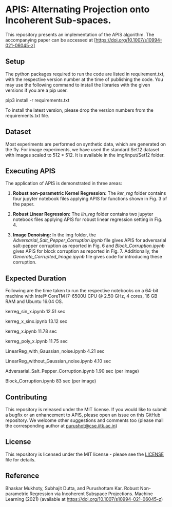 # APIS: Alternating Projection onto Incoherent Sub-spaces.
This repository presents an implementation of the APIS algorithm. The accompanying paper can be accessed at [https://doi.org/10.1007/s10994-021-06045-z]


## Setup
The python packages required to run the code are listed in requirement.txt, with the respective version number at the time of publishing the code. You may use the following command to install the libraries with the given versions if you are a pip user. 

  pip3 install -r requirements.txt
  
To install the latest version, please drop the version numbers from the requirements.txt file.

## Dataset
Most experiments are performed on synthetic data, which are generated on the fly. For image experiments, we have used the standard Set12 dataset with images scaled to 512 * 512. It is available in the img/input/Set12 folder.

## Executing APIS
The application of APIS is demonstrated in three areas:

1. **Robust non-parametric Kernel Regression:**
The *ker_reg* folder contains four jupyter notebook files applying APIS for functions shown in Fig. 3 of the paper.

2. **Robust Linear Regression:**
The *lin_reg* folder contains two jupyter notebook files applying APIS for robust linear regression setting in Fig. 4.

3. **Image Denoising:** 
In the img folder, the *Adversarial_Salt_Pepper_Corruption.ipynb* file gives APIS for adversarial salt-pepper corruption as reported in Fig. 6 and *Block_Corruption.ipynb* gives APIS for block corruption as reported in Fig. 7. Additionally, the *Generate_Corrupted_Image.ipynb* file gives code for introducing these corruption.

## Expected Duration
Following are the time taken to run the respective notebooks on a 64-bit machine with Intel® CoreTM i7-6500U CPU @ 2.50 GHz, 4 cores, 16 GB RAM and Ubuntu 16.04 OS.

kerreg_sin_x.ipynb    12.51 sec

kerreg_x_sinx.ipynb   13.12 sec

kerreg_x.ipynb        11.78 sec

kerreg_poly_x.ipynb   11.75 sec

LinearReg_with_Gaussian_noise.ipynb       4.21 sec

LinearReg_without_Gaussian_noise.ipynb    4.10 sec

Adversarial_Salt_Pepper_Corruption.ipynb  1.90 sec (per image)

Block_Corruption.ipynb                     83 sec (per image)

## Contributing
This repository is released under the MIT license. If you would like to submit a bugfix or an enhancement to APIS, please open an issue on this GitHub repository. We welcome other suggestions and comments too (please mail the corresponding author at purushot@cse.iitk.ac.in)

## License
This repository is licensed under the MIT license - please see the [LICENSE](LICENSE) file for details.

## Reference
Bhaskar Mukhoty, Subhajit Dutta, and Purushottam Kar. Robust Non-parametric Regression via Incoherent Subspace Projections. Machine Learning (2021) (available at https://doi.org/10.1007/s10994-021-06045-z)
